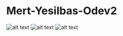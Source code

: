 # Mert-Yesilbas-Odev2

![alt text](https://i.ibb.co/7Qr0jB3/lets-get-started.png)
![alt text](https://i.ibb.co/6gDXdsY/login.png)
![alt text](https://i.ibb.co/TbYc0c7/sign-up.png)
